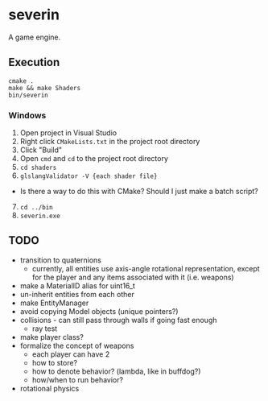 # severin

A game engine.

## Execution
```
cmake .
make && make Shaders
bin/severin
```

### Windows
1. Open project in Visual Studio
2. Right click `CMakeLists.txt` in the project root directory
3. Click "Build"
4. Open `cmd` and `cd` to the project root directory
5. `cd shaders`
6. `glslangValidator -V {each shader file}`
  * Is there a way to do this with CMake?  Should I just make a batch script?
7. `cd ../bin`
8. `severin.exe`

## TODO
* transition to quaternions
  * currently, all entities use axis-angle rotational representation, except for the player and any items associated with it (i.e. weapons)
* make a MaterialID alias for uint16_t
* un-inherit entities from each other
* make EntityManager
* avoid copying Model objects (unique pointers?)
* collisions - can still pass through walls if going fast enough
  * ray test
* make player class?
* formalize the concept of weapons
  * each player can have 2
  * how to store?
  * how to denote behavior? (lambda, like in buffdog?)
  * how/when to run behavior?
* rotational physics
